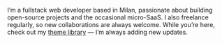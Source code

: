 I’m a fullstack web developer based in Milan, passionate about building open-source projects and the occasional micro-SaaS. I also freelance regularly, so new collaborations are always welcome. While you’re here, check out my [theme library](https://themes.temaly.com/) — I’m always adding new updates.
<!--
**anthonylan/anthonylan** is a ✨ _special_ ✨ repository because its `README.md` (this file) appears on your GitHub profile.

Here are some ideas to get you started:

- 🔭 I’m currently working on ...
- 🌱 I’m currently learning ...
- 👯 I’m looking to collaborate on ...
- 🤔 I’m looking for help with ...
- 💬 Ask me about ...
- 📫 How to reach me: ...
- 😄 Pronouns: ...
- ⚡ Fun fact: ...
-->
